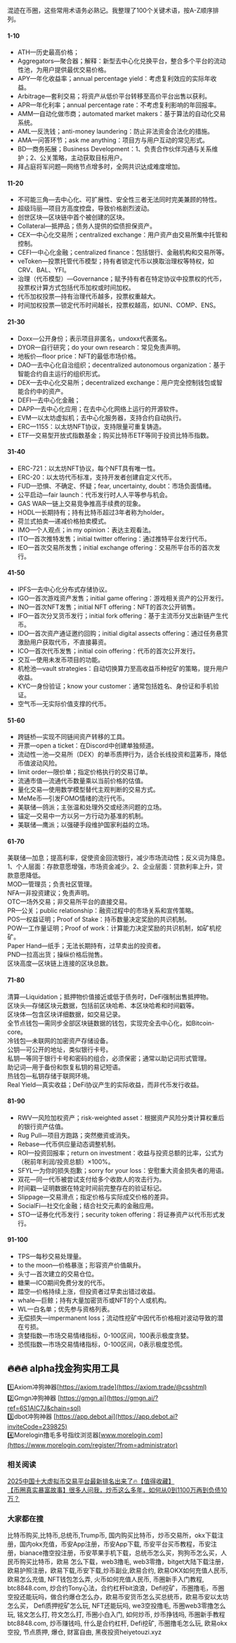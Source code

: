混迹在币圈，这些常用术语务必熟记。我整理了100个关键术语，按A-Z顺序排列。

#### 1-10  
- ATH—历史最高价格；  
- Aggregators—聚合器；解释：新型去中心化兑换平台，整合多个平台的流动性池，为用户提供最优交易价格。  
- APY—年化收益率；annual percentage yield：考虑复利效应的实际年收益。  
- Arbitrage—套利交易；将资产从低价平台转移至高价平台出售以获利。  
- APR—年化利率；annual percentage rate：不考虑复利影响的年回报率。  
- AMM—自动化做市商；automated market makers：基于算法的自动化交易系统。  
- AML—反洗钱；anti-money laundering：防止非法资金合法化的措施。  
- AMA—问答环节；ask me anything：项目方与用户互动的常见形式。  
- BD—商务拓展；Business Development：1、负责合作伙伴沟通与关系维护；2、公关策略，主动获取目标用户。  
- 拜占庭将军问题—网络节点增多时，全网共识达成难度增加。  

#### 11-20  
- 不可能三角—去中心化、可扩展性、安全性三者无法同时完美兼顾的特性。  
- 超级玛丽—项目方高度控盘，导致价格剧烈波动。  
- 创世区块—区块链中首个被创建的区块。  
- Collateral—抵押品；债务人提供的偿债担保资产。  
- CEX—中心化交易所；centralized exchange：用户资产由交易所集中托管和控制。  
- CEFI—中心化金融；centralized finance：包括银行、金融机构和交易所等。  
- veToken—投票托管代币模型；持有者锁定代币以换取治理权等特权，如CRV、BAL、YFI。  
- 治理（代币模型）—Governance；赋予持有者在特定协议中投票权的代币，投票权计算方式包括代币加权或时间加权。  
- 代币加权投票—持有治理代币越多，投票权重越大。  
- 时间加权投票—锁定代币时间越长，投票权越高，如UNI、COMP、ENS。  

#### 21-30  
- Doxx—公开身份；表示项目非匿名，undoxx代表匿名。  
- DYOR—自行研究；do your own research：常见免责声明。  
- 地板价—floor price：NFT的最低市场价格。  
- DAO—去中心化自治组织；decentralized autonomous organization：基于智能合约自主运行的组织形式。  
- DEX—去中心化交易所；decentralized exchange：用户完全控制钱包或智能合约中的资产。  
- DEFI—去中心化金融；  
- DAPP—去中心化应用；在去中心化网络上运行的开源软件。  
- EVM—以太坊虚拟机；去中心化服务器，支持合约自动执行。  
- ERC—1155：以太坊NFT协议，支持限量可重复铸造。  
- ETF—交易型开放式指数基金；购买比特币ETF等同于投资比特币指数。  

#### 31-40  
- ERC-721：以太坊NFT协议，每个NFT具有唯一性。  
- ERC-20：以太坊代币标准，支持开发者创建自定义代币。  
- FUD—恐惧、不确定、怀疑；fear, uncertainty, doubt：市场负面情绪。  
- 公平启动—fair launch：代币发行时人人平等参与机会。  
- GAS WAR—链上交易竞争推高手续费的现象。  
- HODL—长期持有；持有比特币超过3年者称为holder。  
- 荷兰式拍卖—递减价格拍卖模式。  
- IMO—个人观点；in my opinion：表达主观看法。  
- ITO—首次推特发售；initial twitter offering：通过推特平台发行代币。  
- IEO—首次交易所发售；initial exchange offering：交易所平台币的首次发行。  

#### 41-50  
- IPFS—去中心化分布式存储协议。  
- IGO—首次游戏资产发售；initial game offering：游戏相关资产的公开发行。  
- INO—首次NFT发售；initial NFT offering：NFT的首次公开销售。  
- IFO—首次分叉货币发行；initial fork offering：基于主流币分叉出新链产生代币。  
- IDO—首次资产通证邀约回购；initial digital assects offering：通过任务悬赏激励用户获取代币，不直接募资。  
- ICO—首次代币发售；initial coin offering：代币的首次公开发行。  
- 交互—使用未发币项目的功能。  
- 机枪池—vault strategies：自动切换算力至高收益币种挖矿的策略，提升用户收益。  
- KYC—身份验证；know your customer：通常包括姓名、身份证和手机验证。  
- 空气币—无实际价值支撑的代币。  

#### 51-60  
- 跨链桥—实现不同链间资产转移的工具。  
- 开票—open a ticket：在Discord中创建单独频道。  
- 流动性一池—交易所（DEX）的单币质押行为，适合长线投资和蓝筹币，降低币值波动风险。  
- limit order—限价单；指定价格执行的交易订单。  
- 流通市值—流通代币数量乘以当前价格的估值。  
- 量化交易—使用数学模型替代主观判断的交易方式。  
- MeMe币—引发FOMO情绪的流行代币。  
- 美联储—鸽派；主张温和处理外交或经济问题的立场。  
- 锚定—交易中一方以另一方行动为基准的机制。  
- 美联储—鹰派；以强硬手段维护国家利益的立场。  

#### 61-70  
美联储—加息；提高利率，促使资金回流银行，减少市场流动性；反义词为降息。  
1、个人层面：存款意愿增强，市场资金减少。2、企业层面：贷款利率上升，贷款意愿降低。  
MOD—管理员；负责社区管理。  
NFA—非投资建议；免责声明。  
OTC—场外交易；非交易所平台的直接交易。  
PR—公关；public relationship：融资过程中的市场关系和宣传策略。  
POS—权益证明；Proof of Stake：持币数量决定奖励的共识机制。  
POW—工作量证明；Proof of work：计算能力决定奖励的共识机制，如矿机挖矿。  
Paper Hand—纸手；无法长期持有，过早卖出的投资者。  
PND—拉高出货；操纵价格后抛售。  
区块高度—区块链上连接的区块总数。  

#### 71-80  
清算—Liquidation；抵押物价值接近或低于债务时，DeFi强制出售抵押物。  
区块头—存储区块元数据，包括前区块哈希、本区块哈希和时间戳等。  
区块体—包含区块详细数据，如交易记录。  
全节点钱包—需同步全部区块链数据的钱包，实现完全去中心化，如Bitcoin-core。  
冷钱包—未联网的加密资产存储设备。  
公钥—可公开的地址，类似银行卡号。  
私钥—等同于银行卡号和密码的组合，必须保密；通常以助记词形式管理。  
助记词—用于备份和恢复私钥的易记短语。  
热钱包—私钥存储于联网环境。  
Real Yield—真实收益；DeFi协议产生的实际收益，而非代币发行收益。  

#### 81-90  
- RWV—风险加权资产；risk-weighted asset：根据资产风险分类计算权重后的银行资产估值。  
- Rug Pull—项目方跑路；突然撤资或消失。  
- Rebase—代币供应量动态调整机制。  
- ROI—投资回报率；return on investment：收益与投资总额的比率，公式为（税前年利润/投资总额）×100%。  
- SFYL—为你的损失抱歉；sorry for your loss：安慰重大资金损失者的用语。  
- 双花—同一代币被尝试支付给多个收款人的攻击行为。  
- 时间戳—证明数据在特定时间前完整存在的验证标记。  
- Slippage—交易滑点；指定价格与实际成交价格的差异。  
- SocialFi—社交化金融；结合社交元素的金融应用。  
- STO—证券化代币发行；security token offering：将证券资产以代币形式发行。  

#### 91-100  
- TPS—每秒交易处理量。  
- to the moon—价格暴涨；形容资产价值飙升。  
- 头寸—首次建立的交易仓位。  
- 糖果—ICO期间免费分发的代币。  
- 踏空—价格持续上涨，但投资者过早卖出错过收益。  
- whale—巨鲸；持有大量加密货币或NFT的个人或机构。  
- WL—白名单；优先参与资格列表。  
- 无偿损失—impermanent loss；流动性挖矿中因代币价格相对波动导致的潜在亏损。  
- 贪婪指数—市场交易情绪指标，0-100区间，100表示极度贪婪。  
- 恐慌指数—市场交易情绪指标，0-100区间，0表示极度恐慌。  

## 🔥🔥🔥 alpha找金狗实用工具  
1️⃣Axiom冲狗神器[https://axiom.trade](https://axiom.trade/@csshtml)  
2️⃣Gmgn冲狗神器 [https://gmgn.ai](https://gmgn.ai/?ref=6S1AIC7J&chain=sol)  
3️⃣dbot冲狗神器 [https://app.debot.ai](https://app.debot.ai?inviteCode=239825)  
4️⃣Morelogin撸毛多号指纹浏览器[www.morelogin.com](https://www.morelogin.com/register/?from=administrator)  

### 相关阅读  
[2025中国十大虚拟币交易平台最新排名出来了🔥【值得收藏】](https://btc8848.com/top-10-exchanges/)  
[【币圈真实暴富故事】很多人问我，炒币这么多年，如何从0到1100万再到负债10万？](https://heiyetouzi.xyz/biquanstory001/)  

### 大家都在搜  
比特币购买,比特币,总统币,Trump币, 国内购买比特币，炒币交易所，okx下载注册，国内okx充值，币安App注册，币安App下载, 币安平台买币教程，币安注册，bianace撸空投注册，币安苹果手机下载，总统币怎么买，狗狗币怎么买，人民币购买比特币，欧易 怎么下载，web3撸毛, web3零撸，bitget大陆下载注册，欧易护照注册，欧易下载,币安下载,炒币副业,欧易合约, 欧易OKX如何充值人民币, 欧易怎么充值, NFT钱包怎么弄, 火币如何充值人民币, 币圈新手入门教程, btc8848.com, 炒合约Tony心法，合约杠杆bit浪浪，Defi挖矿，币圈撸毛，币圈空投还能玩吗，做合约爆仓怎么办，欧易币安货币怎么买总统币，欧易币安以太坊怎么买， Defi质押挖矿怎么玩, NFT还能玩吗, we3空投撸毛, 币圈web3零撸怎么玩, 铭文怎么打, 符文怎么打, 币圈小白入门, 如何炒币, 炒币挣钱吗, 币圈新手教程btc8848.com, 炒币赚钱吗, 什么是合约杠杆, Defi挖矿, 币圈撸毛怎么玩, 欧易okx空投, 节点质押, 爆仓, 财富自由, 黑夜投资heiyetouzi.xyz